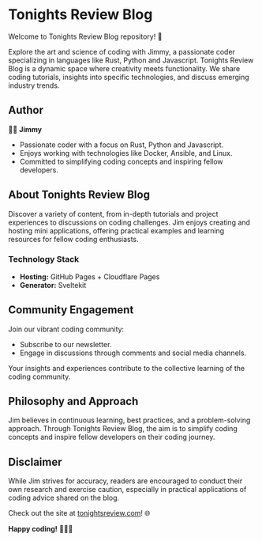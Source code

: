 # Tonights Review Blog

Welcome to Tonights Review Blog repository! 🚀

Explore the art and science of coding with Jimmy, a passionate coder specializing in languages like Rust, Python and Javascript. Tonights Review Blog is a dynamic space where creativity meets functionality. We share coding tutorials, insights into specific technologies, and discuss emerging industry trends.

## Author

👨‍💻 **Jimmy**

- Passionate coder with a focus on Rust, Python and Javascript.
- Enjoys working with technologies like Docker, Ansible, and Linux.
- Committed to simplifying coding concepts and inspiring fellow developers.

## About Tonights Review Blog

Discover a variety of content, from in-depth tutorials and project experiences to discussions on coding challenges. Jim enjoys creating and hosting mini applications, offering practical examples and learning resources for fellow coding enthusiasts.

### Technology Stack

- **Hosting:** GitHub Pages + Cloudflare Pages
- **Generator:** Sveltekit

## Community Engagement

Join our vibrant coding community:

- Subscribe to our newsletter.
- Engage in discussions through comments and social media channels.

Your insights and experiences contribute to the collective learning of the coding community.

## Philosophy and Approach

Jim believes in continuous learning, best practices, and a problem-solving approach. Through Tonights Review Blog, the aim is to simplify coding concepts and inspire fellow developers on their coding journey.

## Disclaimer

While Jim strives for accuracy, readers are encouraged to conduct their own research and exercise caution, especially in practical applications of coding advice shared on the blog.

Check out the site at [tonightsreview.com](https://www.tonightsreview.com)! 🌐

**Happy coding!** 🚀👨‍💻
